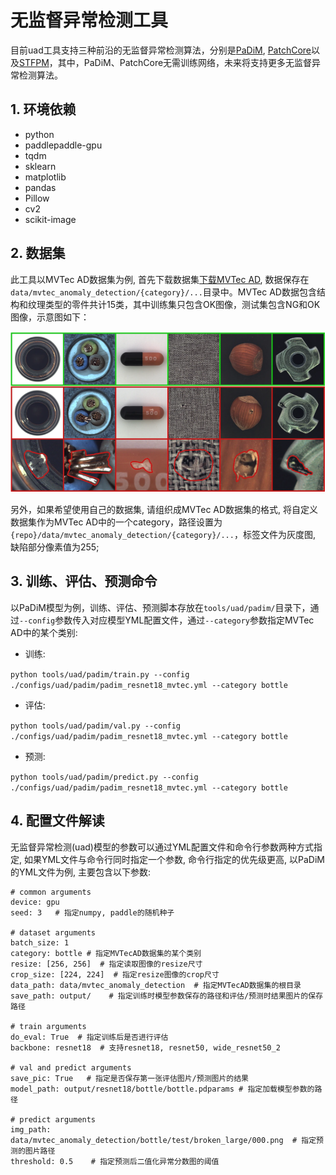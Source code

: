 # 无监督异常检测工具

目前uad工具支持三种前沿的无监督异常检测算法，分别是[PaDiM](../../configs/uad/padim/README.md), [PatchCore](../../configs/uad/patchcore/README.md)以及[STFPM](../../configs/uad/stfpm/README.md)，其中，PaDiM、PatchCore无需训练网络，未来将支持更多无监督异常检测算法。

## 1. 环境依赖

* python
* paddlepaddle-gpu
* tqdm
* sklearn
* matplotlib
* pandas
* Pillow
* cv2
* scikit-image


## 2. 数据集

此工具以MVTec AD数据集为例, 首先下载数据集[下载MVTec AD](https://www.mvtec.com/company/research/datasets/mvtec-ad/), 数据保存在`data/mvtec_anomaly_detection/{category}/...`目录中。MVTec AD数据包含结构和纹理类型的零件共计15类，其中训练集只包含OK图像，测试集包含NG和OK图像，示意图如下：

![](https://github.com/Sunting78/images/blob/master/mvtec.png)

另外，如果希望使用自己的数据集, 请组织成MVTec AD数据集的格式, 将自定义数据集作为MVTec AD中的一个category，路径设置为`{repo}/data/mvtec_anomaly_detection/{category}/...`，标签文件为灰度图, 缺陷部分像素值为255;


## 3. 训练、评估、预测命令

以PaDiM模型为例，训练、评估、预测脚本存放在`tools/uad/padim/`目录下，通过`--config`参数传入对应模型YML配置文件，通过`--category`参数指定MVTec AD中的某个类别:

* 训练:

```python tools/uad/padim/train.py --config ./configs/uad/padim/padim_resnet18_mvtec.yml --category bottle```

* 评估:

```python tools/uad/padim/val.py --config ./configs/uad/padim/padim_resnet18_mvtec.yml --category bottle```

* 预测:

```python tools/uad/padim/predict.py --config ./configs/uad/padim/padim_resnet18_mvtec.yml --category bottle```



## 4. 配置文件解读

无监督异常检测(uad)模型的参数可以通过YML配置文件和命令行参数两种方式指定, 如果YML文件与命令行同时指定一个参数, 命令行指定的优先级更高, 以PaDiM的YML文件为例, 主要包含以下参数:

```
# common arguments
device: gpu
seed: 3   # 指定numpy, paddle的随机种子

# dataset arguments
batch_size: 1
category: bottle # 指定MVTecAD数据集的某个类别
resize: [256, 256]  # 指定读取图像的resize尺寸
crop_size: [224, 224]  # 指定resize图像的crop尺寸
data_path: data/mvtec_anomaly_detection  # 指定MVTecAD数据集的根目录
save_path: output/    # 指定训练时模型参数保存的路径和评估/预测时结果图片的保存路径

# train arguments
do_eval: True  # 指定训练后是否进行评估
backbone: resnet18  # 支持resnet18, resnet50, wide_resnet50_2

# val and predict arguments
save_pic: True   # 指定是否保存第一张评估图片/预测图片的结果
model_path: output/resnet18/bottle/bottle.pdparams # 指定加载模型参数的路径

# predict arguments
img_path: data/mvtec_anomaly_detection/bottle/test/broken_large/000.png  # 指定预测的图片路径
threshold: 0.5    # 指定预测后二值化异常分数图的阈值
```
